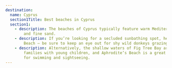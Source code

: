 ```yaml
---
destination:
  name: Cyprus
  section1Title: Best beaches in Cyprus
  section1:
    - description: The beaches of Cyprus typically feature warm Mediterranean waters
        and fine sand.
    - description: If you’re looking for a secluded sunbathing spot, head to Golden
        Beach – be sure to keep an eye out for shy wild donkeys grazing nearby.
    - description: Alternatively, the shallow waters of Fig Tree Bay are perfect for
        families with young children, and Aphrodite’s Beach is a great choice
        for swimming and sightseeing.
---
```

